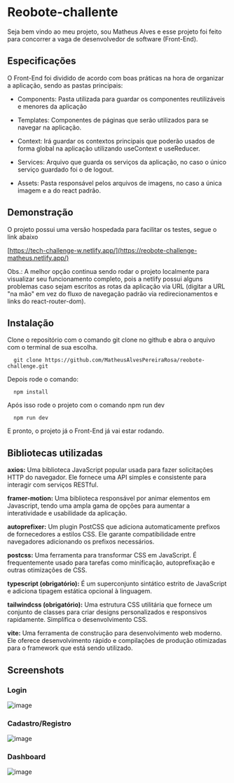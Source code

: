 
# Reobote-challente

Seja bem vindo ao meu projeto, sou Matheus Alves e esse projeto foi feito para concorrer a vaga de desenvolvedor de software (Front-End).

## Especificações

O Front-End foi dividido de acordo com boas práticas na hora de organizar a aplicação, sendo as pastas principais:

- Components: Pasta utilizada para guardar os componentes reutilizáveis e menores da aplicação

- Templates: Componentes de páginas que serão utilizados para se navegar na aplicação.

- Context: Irá guardar os contextos principais que poderão usados de forma global na aplicação utilizando useContext e useReducer.

- Services: Arquivo que guarda os serviços da aplicação, no caso o único serviço guardado foi o de logout.

- Assets: Pasta responsável pelos arquivos de imagens, no caso a única imagem e a do react padrão.


## Demonstração

O projeto possui uma versão hospedada para facilitar os testes, segue o link abaixo

[https://tech-challenge-w.netlify.app/](https://reobote-challenge-matheus.netlify.app/)

Obs.: A melhor opção continua sendo rodar o projeto localmente para visualizar seu funcionamento completo, pois a netlify possui alguns problemas caso sejam escritos as rotas da aplicação via URL (digitar a URL "na mão" em vez do fluxo de navegação padrão via redirecionamentos e links do react-router-dom).


## Instalação

Clone o repositório com o comando git clone no github e abra o arquivo com o terminal de sua escolha.

```
  git clone https://github.com/MatheusAlvesPereiraRosa/reobote-challenge.git
```

Depois rode o comando:

```
  npm install
```

Após isso rode o projeto com o comando npm run dev

```
  npm run dev
```

E pronto, o projeto já o Front-End já vai estar rodando.

## Bibliotecas utilizadas

**axios:** Uma biblioteca JavaScript popular usada para fazer solicitações HTTP do navegador. Ele fornece uma API simples e consistente para interagir com serviços RESTful.

**framer-motion:** Uma biblioteca responsável por animar elementos em Javascript, tendo uma ampla gama de opções para aumentar a interatividade e usabilidade da aplicação.

**autoprefixer:** Um plugin PostCSS que adiciona automaticamente prefixos de fornecedores a estilos CSS. Ele garante compatibilidade entre navegadores adicionando os prefixos necessários.

**postcss:** Uma ferramenta para transformar CSS em JavaScript. É frequentemente usado para tarefas como minificação, autoprefixação e outras otimizações de CSS.

**typescript (obrigatório):** É um superconjunto sintático estrito de JavaScript e adiciona tipagem estática opcional à linguagem.

**tailwindcss (obrigatório):** Uma estrutura CSS utilitária que fornece um conjunto de classes para criar designs personalizados e responsivos rapidamente. Simplifica o desenvolvimento CSS.

**vite:** Uma ferramenta de construção para desenvolvimento web moderno. Ele oferece desenvolvimento rápido e compilações de produção otimizadas para o framework que está sendo utilizado.

## Screenshots

### Login

![image](https://github.com/MatheusAlvesPereiraRosa/reobote-challenge/assets/88355395/38490abc-49e7-4860-85c4-043ef694c7c7)

### Cadastro/Registro

![image](https://github.com/MatheusAlvesPereiraRosa/reobote-challenge/assets/88355395/ac36107b-ed91-4e74-95fe-b26ff0760e57)

### Dashboard

![image](https://github.com/MatheusAlvesPereiraRosa/reobote-challenge/assets/88355395/b678c5d3-35fc-4204-8a25-5f1550553234)

